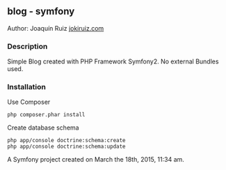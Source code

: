 ## blog - symfony

Author: Joaquín Ruiz
[jokiruiz.com](http://jokiruiz.com)


### Description

Simple Blog created with PHP Framework Symfony2.
No external Bundles used.


### Installation

Use Composer

	php composer.phar install


Create database schema

	php app/console doctrine:schema:create
	php app/console doctrine:schema:update

 

A Symfony project created on March the 18th, 2015, 11:34 am.
